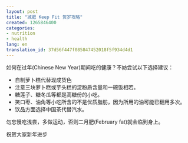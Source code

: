 ```yaml
---
layout: post
title: "减肥 Keep Fit 贺岁攻略"
created: 1265846400
categories:
- nutrition
- health
lang: en
translation_id: 37d56f447f085847452018f5f934d4d1
---
```

<!--break-->
<p>如何在过年(Chinese New Year)期间吃的健康？不妨尝试以下选择建议：</p>

<ul>
<li>自制萝卜糕代替现成货色</li>
<li>注意三块萝卜糕或芋头糕的淀粉质含量和一碗饭相若。 </li>
<li>糖莲子、糖冬瓜等都是高糖份的小吃。 </li>
<li>笑口枣、油角等小吃所含的不是优质脂肪，因为所用的油可能已翻用多次。 </li>
<li>饮品方面选择中国茶代替汽水。 </li>
</ul>

<p>勿忘慢吃浅尝，多做运动，否则二月肥(February fat)就会临到身上。 </p>

<p>祝贺大家新年进步</p>
